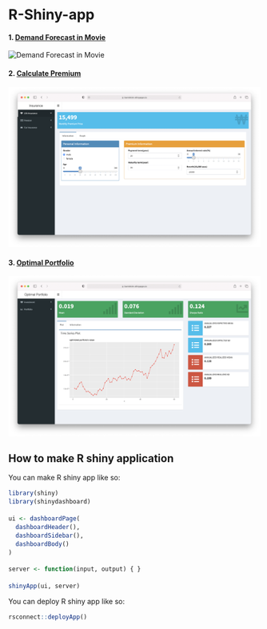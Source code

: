 # R-Shiny-app  
 
#### 1. [Demand Forecast in Movie](https://bominkim.shinyapps.io/movie/)  
![Demand Forecast in Movie](1-Demand-Forecast-in-Movie.png)
#### 2. [Calculate Premium](https://bominkim.shinyapps.io/insurance/)
![Calculate Premium](2-Calculate-Premium.png)
#### 3. [Optimal Portfolio](https://bominkim.shinyapps.io/optimalportfolio/)
![Optimal Portfolio](3-Optimal-Portfolio.png)

## How to make R shiny application
You can make R shiny app like so:
``` r
library(shiny)
library(shinydashboard)

ui <- dashboardPage(
  dashboardHeader(),
  dashboardSidebar(),
  dashboardBody()
)

server <- function(input, output) { }

shinyApp(ui, server)
```

You can deploy R shiny app like so:
``` r
rsconnect::deployApp()
```
